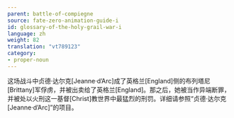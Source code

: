 ```yaml
---
parent: battle-of-compiegne
source: fate-zero-animation-guide-i
id: glossary-of-the-holy-grail-war-i
language: zh
weight: 82
translation: "vt789123"
category:
- proper-noun
---
```


这场战斗中贞德·达尔克[Jeanne·d’Arc]成了英格兰[England]侧的布列塔尼[Brittany]军俘虏，并被出卖给了英格兰[England]。那之后，她被当作异端断罪，并被处以火刑这一基督[Christ]教世界中最猛烈的刑罚。详细请参照“贞德·达尔克[Jeanne·d’Arc]”的项目。
